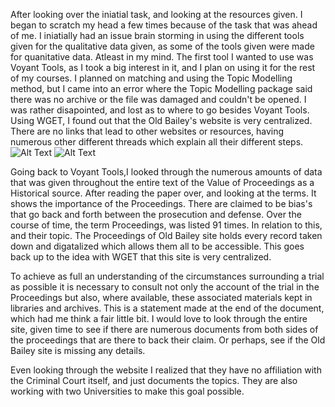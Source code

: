 After looking over the iniatial task, and looking at the resources given. I began to scratch my head a few times because of the task that was ahead of me. I iniatially had an issue brain storming in using the different tools given for the qualitative data given, as some of the tools given were made for quanitative data. Atleast in my mind. The first tool I wanted to use was Voyant Tools, as I took a big interest in it, and I plan on using it for the rest of my courses. I planned on matching and using the Topic Modelling method, but I came into an error where the Topic Modelling package said there was no archive or the file was damaged and couldn't be opened. I was rather disapointed, and lost as to where to go besides Voyant Tools. 
Using WGET, I found out that the Old Bailey's website is very centralized. There are no links that lead to other websites or resources, having numerous other different threads which explain all their different steps. 
![Alt Text](https://i.gyazo.com/f37e171d48df6a8aa3c096ce7b29e022.png)
![Alt Text](https://i.gyazo.com/6c530cb70dc2739400320d36fd2f8727.png)

Going back to Voyant Tools,I looked through the numerous amounts of data that was given throughout the entire text of the Value of Proceedings as a Historical source. After reading the paper over, and looking at the terms. It shows the importance of the Proceedings. There are claimed to be bias's that go back and forth between the prosecution and defense. Over the course of time, the term Proceedings, was listed 91 times. In relation to this, and their topic. The Proceedings of Old Bailey site holds every record taken down and digatalized which allows them all to be accessible. This goes back up to the idea with WGET that this site is very centralized.

To achieve as full an understanding of the circumstances surrounding a trial as possible it is necessary to consult not only the account of the trial in the Proceedings but also, where available, these associated materials kept in libraries and archives. This is a statement made at the end of the document, which had me think a fair little bit. I would love to look through the entire site, given time to see if there are numerous documents from both sides of the proceedings that are there to back their claim. Or perhaps, see if the Old Bailey site is missing any details. 


Even looking through the website I realized that they have no affiliation with the Criminal Court itself, and just documents the topics. They are also working with two Universities to make this goal possible. 
